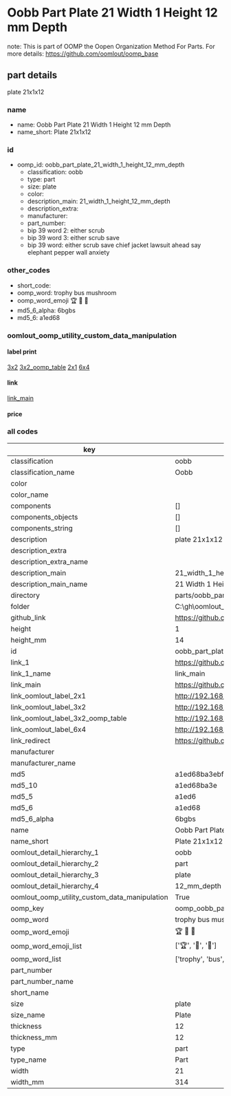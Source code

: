 # Oobb Part Plate 21 Width 1 Height 12 mm Depth  

note: This is part of OOMP the Oopen Organization Method For Parts. For more details: https://github.com/oomlout/oomp_base

##  part details
  



plate 21x1x12



### name
* name: Oobb Part Plate 21 Width 1 Height 12 mm Depth
* name_short: Plate 21x1x12 
### id
* oomp_id: oobb_part_plate_21_width_1_height_12_mm_depth
  * classification: oobb
  * type: part
  * size: plate
  * color: 
  * description_main: 21_width_1_height_12_mm_depth
  * description_extra: 
  * manufacturer: 
  * part_number: 
  * bip 39 word 2: either scrub
  * bip 39 word 3: either scrub save
  * bip 39 word: either scrub save chief jacket lawsuit ahead say elephant pepper wall anxiety

### other_codes
* short_code: 
* oomp_word: trophy bus mushroom
* oomp_word_emoji :trophy: :bus: :mushroom:
* md5_6_alpha: 6bgbs
* md5_6: a1ed68






### oomlout_oomp_utility_custom_data_manipulation
#### label print
[3x2](http://192.168.1.245:1112/?label=oomp%206bgbs)
[3x2_oomp_table](http://192.168.1.108:1112/?label=oomp%206bgbs)
[2x1](http://192.168.1.242:1112/?label=oomp%206bgbs)
[6x4](http://192.168.1.55:1112/?label=oomp%206bgbs)    

#### link

[link_main](https://github.com/oomlout/oomlout_oobb_version_4_generated_parts/tree/main/navigation_oomp/oobb/part/plate/21_width_1_height_12_mm_depth/part)                              

#### price







### all codes 
| key | value |  
| --- | --- |  
| classification | oobb |  
| classification_name | Oobb |  
| color |  |  
| color_name |  |  
| components | [] |  
| components_objects | [] |  
| components_string | [] |  
| description | plate 21x1x12 |  
| description_extra |  |  
| description_extra_name |  |  
| description_main | 21_width_1_height_12_mm_depth |  
| description_main_name | 21 Width 1 Height 12 mm Depth |  
| directory | parts/oobb_part_plate_21_width_1_height_12_mm_depth |  
| folder | C:\gh\oomlout_oobb_version_4_generated_parts\parts\oobb_part_plate_21_width_1_height_12_mm_depth |  
| github_link | https://github.com/oomlout/oomlout_oomp_part_src/tree/main/parts/oobb_part_plate_21_width_1_height_12_mm_depth |  
| height | 1 |  
| height_mm | 14 |  
| id | oobb_part_plate_21_width_1_height_12_mm_depth |  
| link_1 | https://github.com/oomlout/oomlout_oobb_version_4_generated_parts/tree/main/navigation_oomp/oobb/part/plate/21_width_1_height_12_mm_depth/part |  
| link_1_name | link_main |  
| link_main | https://github.com/oomlout/oomlout_oobb_version_4_generated_parts/tree/main/navigation_oomp/oobb/part/plate/21_width_1_height_12_mm_depth/part |  
| link_oomlout_label_2x1 | http://192.168.1.242:1112/?label=oomp%206bgbs |  
| link_oomlout_label_3x2 | http://192.168.1.245:1112/?label=oomp%206bgbs |  
| link_oomlout_label_3x2_oomp_table | http://192.168.1.108:1112/?label=oomp%206bgbs |  
| link_oomlout_label_6x4 | http://192.168.1.55:1112/?label=oomp%206bgbs |  
| link_redirect | https://github.com/oomlout/oomlout_oobb_version_4_generated_parts/tree/main/parts/oobb_plate_21_01_12 |  
| manufacturer |  |  
| manufacturer_name |  |  
| md5 | a1ed68ba3ebfe0a5f8bb827d7fb07238 |  
| md5_10 | a1ed68ba3e |  
| md5_5 | a1ed6 |  
| md5_6 | a1ed68 |  
| md5_6_alpha | 6bgbs |  
| name | Oobb Part Plate 21 Width 1 Height 12 mm Depth |  
| name_short | Plate 21x1x12  |  
| oomlout_detail_hierarchy_1 | oobb |  
| oomlout_detail_hierarchy_2 | part |  
| oomlout_detail_hierarchy_3 | plate |  
| oomlout_detail_hierarchy_4 | 12_mm_depth |  
| oomlout_oomp_utility_custom_data_manipulation | True |  
| oomp_key | oomp_oobb_part_plate_21_width_1_height_12_mm_depth |  
| oomp_word | trophy bus mushroom |  
| oomp_word_emoji | :trophy: :bus: :mushroom: |  
| oomp_word_emoji_list | [':trophy:', ':bus:', ':mushroom:'] |  
| oomp_word_list | ['trophy', 'bus', 'mushroom'] |  
| part_number |  |  
| part_number_name |  |  
| short_name |  |  
| size | plate |  
| size_name | Plate |  
| thickness | 12 |  
| thickness_mm | 12 |  
| type | part |  
| type_name | Part |  
| width | 21 |  
| width_mm | 314 |  
